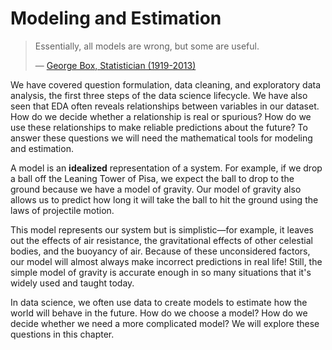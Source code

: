 
# Modeling and Estimation

> Essentially, all models are wrong, but some are useful.
>
> — [George Box, Statistician (1919-2013)](https://www.wikiwand.com/en/George_E._P._Box)

We have covered question formulation, data cleaning, and exploratory data
analysis, the first three steps of the data science lifecycle. We have also
seen that EDA often reveals relationships between variables in our dataset. How
do we decide whether a relationship is real or spurious? How do we use these
relationships to make reliable predictions about the future? To answer these
questions we will need the mathematical tools for modeling and estimation.

A model is an **idealized** representation of a system. For example, if we drop
a ball off the Leaning Tower of Pisa, we expect the ball to drop to the ground
because we have a model of gravity. Our model of gravity also allows us to
predict how long it will take the ball to hit the ground using the laws of
projectile motion.

This model represents our system but is simplistic—for example, it leaves out
the effects of air resistance, the gravitational effects of other celestial
bodies, and the buoyancy of air. Because of these unconsidered factors, our
model will almost always make incorrect predictions in real life! Still, the
simple model of gravity is accurate enough in so many situations that it's
widely used and taught today.

In data science, we often use data to create models to estimate how the world
will behave in the future. How do we choose a model? How do we decide whether
we need a more complicated model? We will explore these questions in this
chapter.

